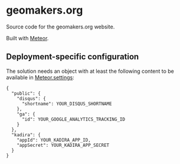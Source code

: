 geomakers.org
=============

Source code for the geomakers.org website.

Built with [Meteor](https://www.meteor.com/).

Deployment-specific configuration
----------
The solution needs an object with at least the following content to be available in [Meteor.settings](http://docs.meteor.com/#/full/meteor_settings):

    {
      "public": {
        "disqus": {
          "shortname": YOUR_DISQUS_SHORTNAME
        },
        "ga": {
          "id": YOUR_GOOGLE_ANALYTICS_TRACKING_ID
        }
      },
      "kadira": {
        "appId": YOUR_KADIRA_APP_ID,
        "appSecret": YOUR_KADIRA_APP_SECRET
      }
    }
